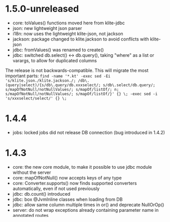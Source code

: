 # 1.5.0-unreleased
* core: toValues() functions moved here from klite-jdbc
* json: new lightweight json parser
* i18n: now uses the lightweight klite-json, not jackson
* jackson: package changed to klite.jackson to avoid conflicts with klite-json
* jdbc: fromValues() was renamed to create()
* jdbc: switched db.select() <-> db.query(), taking "where" as a list or varargs, to allow for duplicated columns

The release is not backwards-compatible. This will migrate the most important parts:
`find -name '*.kt' -exec sed -Ei 's/klite.json./klite.jackson./; /db\.(query|select)/{s/db\.query/db.xxxselect/; s/db\.select/db.query/; s/mapOfNotNull/notNullValues/; s/mapOf/listOf/; n; s/mapOfNotNull/notNullValues/; s/mapOf/listOf/}' {} \; -exec sed -i 's/xxxselect/select/' {} \;`

# 1.4.4
* jobs: locked jobs did not release DB connection (bug introduced in 1.4.2)

# 1.4.3
* core: the new core module, to make it possible to use jdbc module without the server
* core: mapOfNotNull() now accepts keys of any type
* core: Converter.supports() now finds supported converters automatically, even if not used previously
* jdbc: db.count() introduced
* jdbc: box @JvmInline classes when loading from DB
* jdbc: allow same column multiple times in or() and deprecate NullOrOp()
* server: do not wrap exceptions already containing parameter name in annotated routes
* server: TypedHttpClient introduced as a more generic foundation for JsonHttpClient
* jackson: JsonHttpClient now accepts KType as non-reified parameters instead of KClass<*> for better type parameter support

# 1.4.2
* server: fallback to `docker compose` without dash
* server: shorten json stack traces by cutting repeating class/package names
* jdbc: emptyArray literal support '{}' - replaces previous EmptyOf() handling in toValues()
* jdbc: jsonb() and stuff that should work for both insert and update must use SqlComputed() now
* jdbc: CrudRepository now skips null where tokens for easier conditionals
* jobs: do not allow running of same jobs in parallel by default - useful in case of multiple instances

# 1.4.1
* server: skip "broken pipe" and "connection reset" exceptions by default
* server: request log now contains exception name that caused the status code to change
* jdbc: orExpr() and or() functions for where expressions
* jackson: be able to override JavaTimeModule settings more easily

# 1.4.0
* server: MimeTypes is now a singleton object
* jdbc: DBMigrator introduced to replace Liquibase in most cases
* jdbc: ClosedRange and OpenRange support
* jdbc: SqlExpr implements equals for easier parameter-based mocking
